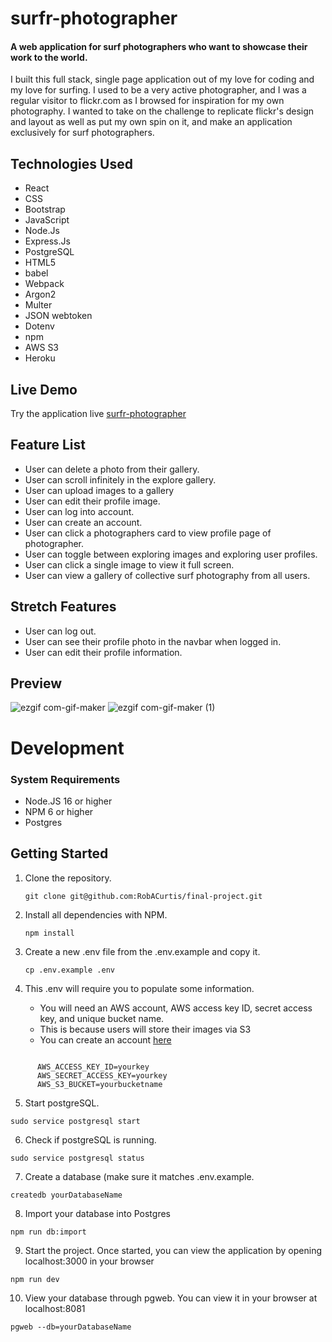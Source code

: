 # surfr-photographer

#### A web application for surf photographers who want to showcase their work to the world. 

I built this full stack, single page application out of my love for coding and my love for surfing. I used to be a very active photographer, and I was a regular visitor to flickr.com as I browsed for inspiration for my own photography. I wanted to take on the challenge to replicate flickr's design and layout as well as put my own spin on it, and make an application exclusively for surf photographers. 


## Technologies Used
  - React
  - CSS
  - Bootstrap
  - JavaScript
  - Node.Js
  - Express.Js
  - PostgreSQL
  - HTML5
  - babel
  - Webpack
  - Argon2
  - Multer
  - JSON webtoken
  - Dotenv
  - npm
  - AWS S3
  - Heroku

  ## Live Demo
  
  Try the application live [surfr-photographer](https://surfr-photographer.herokuapp.com/)
  
 ## Feature List
  - User can delete a photo from their gallery.
  - User can scroll infinitely in the explore gallery.
  - User can upload images to a gallery
  - User can edit their profile image.
  - User can log into account.
  - User can create an account.
  - User can click a photographers card to view profile page of photographer.
  - User can toggle between exploring images and exploring user profiles.
  - User can click a single image to view it full screen.
  - User can view a gallery of collective surf photography from all users.

## Stretch Features 
  - User can log out.
  - User can see their profile photo in the navbar when logged in.
  - User can edit their profile information.
  
## Preview

![ezgif com-gif-maker](https://user-images.githubusercontent.com/96838616/174838196-61e924a3-79e3-40b6-a6e1-ae5241e724b9.gif)
![ezgif com-gif-maker (1)](https://user-images.githubusercontent.com/96838616/174838848-15b1723d-ddca-465c-91d9-00366bb1bb1a.gif)






# Development

### System Requirements 
- Node.JS 16 or higher
- NPM 6 or higher
- Postgres


## Getting Started 

1. Clone the repository.

    ```shell
    git clone git@github.com:RobACurtis/final-project.git
    ```

1. Install all dependencies with NPM.

    ```shell
    npm install
    ```
    
    
1. Create a new .env file from the .env.example and copy it.

    ```shell
   cp .env.example .env
    ```

1. This .env will require you to populate some information.
      - You will need an AWS account, AWS access key ID, secret access key, and unique bucket name.
      - This is because users will store their images via S3
      - You can create an account [here](https://portal.aws.amazon.com/billing/signup?refid=em_127222&redirect_url=https%3A%2F%2Faws.amazon.com%2Fregistration-confirmation#/start/email)
      
  ```shell

        AWS_ACCESS_KEY_ID=yourkey
        AWS_SECRET_ACCESS_KEY=yourkey
        AWS_S3_BUCKET=yourbucketname  
  ```


5. Start postgreSQL.

  ```shell
sudo service postgresql start
  ```
6. Check if postgreSQL is running.
    
```shell
sudo service postgresql status
  ```

7. Create a database (make sure it matches .env.example.

```shell
createdb yourDatabaseName
  ```

8. Import your database into Postgres

```shell
npm run db:import
  ```

9. Start the project. Once started, you can view the application by opening localhost:3000 in your browser

```shell
npm run dev
  ```


10. View your database through pgweb. You can view it in your browser at localhost:8081

```shell
pgweb --db=yourDatabaseName
  ```

